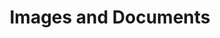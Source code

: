 ---
title: "Images and Documents"
weight: 6
description: >
  Open Y’s media library and browser stores images and files, allowing you to have custom cropping, focal pointing, folders and image styles.
---